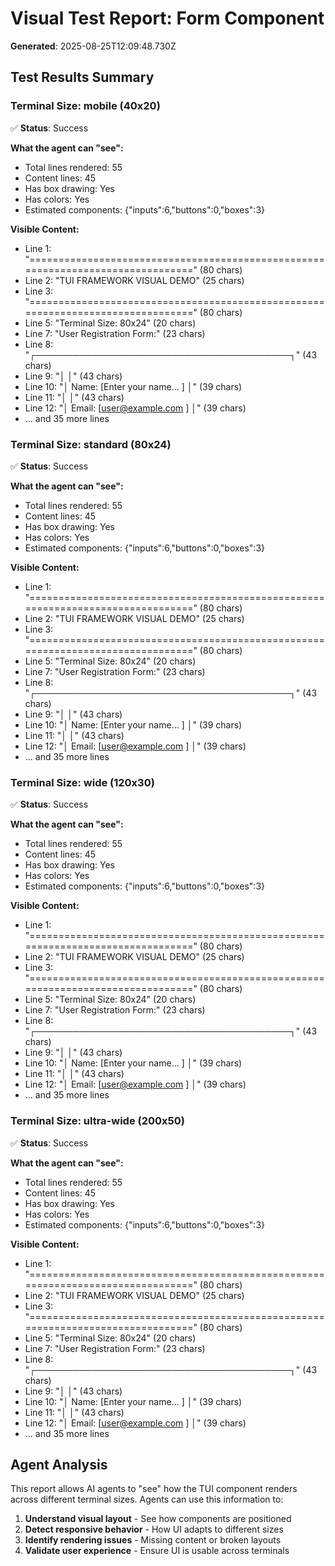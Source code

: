 # Visual Test Report: Form Component

**Generated**: 2025-08-25T12:09:48.730Z

## Test Results Summary

### Terminal Size: mobile (40x20)

✅ **Status**: Success

**What the agent can "see":**
- Total lines rendered: 55
- Content lines: 45
- Has box drawing: Yes
- Has colors: Yes
- Estimated components: {"inputs":6,"buttons":0,"boxes":3}

**Visible Content:**
- Line 1: "================================================================================" (80 chars)
- Line 2: "TUI FRAMEWORK VISUAL DEMO" (25 chars)
- Line 3: "================================================================================" (80 chars)
- Line 5: "Terminal Size: 80x24" (20 chars)
- Line 7: "User Registration Form:" (23 chars)
- Line 8: "┌─────────────────────────────────────────┐" (43 chars)
- Line 9: "│                                         │" (43 chars)
- Line 10: "│  Name: [Enter your name...        ] │" (39 chars)
- Line 11: "│                                         │" (43 chars)
- Line 12: "│  Email: [user@example.com         ] │" (39 chars)
- ... and 35 more lines

### Terminal Size: standard (80x24)

✅ **Status**: Success

**What the agent can "see":**
- Total lines rendered: 55
- Content lines: 45
- Has box drawing: Yes
- Has colors: Yes
- Estimated components: {"inputs":6,"buttons":0,"boxes":3}

**Visible Content:**
- Line 1: "================================================================================" (80 chars)
- Line 2: "TUI FRAMEWORK VISUAL DEMO" (25 chars)
- Line 3: "================================================================================" (80 chars)
- Line 5: "Terminal Size: 80x24" (20 chars)
- Line 7: "User Registration Form:" (23 chars)
- Line 8: "┌─────────────────────────────────────────┐" (43 chars)
- Line 9: "│                                         │" (43 chars)
- Line 10: "│  Name: [Enter your name...        ] │" (39 chars)
- Line 11: "│                                         │" (43 chars)
- Line 12: "│  Email: [user@example.com         ] │" (39 chars)
- ... and 35 more lines

### Terminal Size: wide (120x30)

✅ **Status**: Success

**What the agent can "see":**
- Total lines rendered: 55
- Content lines: 45
- Has box drawing: Yes
- Has colors: Yes
- Estimated components: {"inputs":6,"buttons":0,"boxes":3}

**Visible Content:**
- Line 1: "================================================================================" (80 chars)
- Line 2: "TUI FRAMEWORK VISUAL DEMO" (25 chars)
- Line 3: "================================================================================" (80 chars)
- Line 5: "Terminal Size: 80x24" (20 chars)
- Line 7: "User Registration Form:" (23 chars)
- Line 8: "┌─────────────────────────────────────────┐" (43 chars)
- Line 9: "│                                         │" (43 chars)
- Line 10: "│  Name: [Enter your name...        ] │" (39 chars)
- Line 11: "│                                         │" (43 chars)
- Line 12: "│  Email: [user@example.com         ] │" (39 chars)
- ... and 35 more lines

### Terminal Size: ultra-wide (200x50)

✅ **Status**: Success

**What the agent can "see":**
- Total lines rendered: 55
- Content lines: 45
- Has box drawing: Yes
- Has colors: Yes
- Estimated components: {"inputs":6,"buttons":0,"boxes":3}

**Visible Content:**
- Line 1: "================================================================================" (80 chars)
- Line 2: "TUI FRAMEWORK VISUAL DEMO" (25 chars)
- Line 3: "================================================================================" (80 chars)
- Line 5: "Terminal Size: 80x24" (20 chars)
- Line 7: "User Registration Form:" (23 chars)
- Line 8: "┌─────────────────────────────────────────┐" (43 chars)
- Line 9: "│                                         │" (43 chars)
- Line 10: "│  Name: [Enter your name...        ] │" (39 chars)
- Line 11: "│                                         │" (43 chars)
- Line 12: "│  Email: [user@example.com         ] │" (39 chars)
- ... and 35 more lines

## Agent Analysis

This report allows AI agents to "see" how the TUI component renders across different terminal sizes. Agents can use this information to:

1. **Understand visual layout** - See how components are positioned
2. **Detect responsive behavior** - How UI adapts to different sizes
3. **Identify rendering issues** - Missing content or broken layouts
4. **Validate user experience** - Ensure UI is usable across terminals

